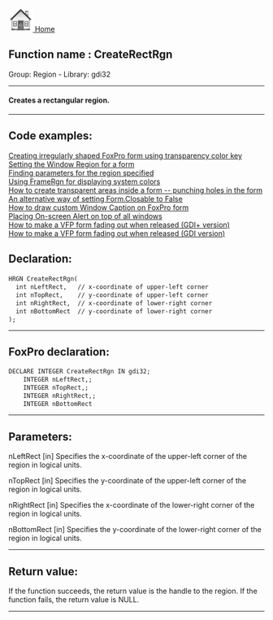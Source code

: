 [<img src="../../images/home.png"> Home ](https://github.com/VFPX/Win32API)  

## Function name : CreateRectRgn
Group: Region - Library: gdi32    
***  


#### Creates a rectangular region.
***  


## Code examples:
[Creating irregularly shaped FoxPro form using transparency color key](../../samples/sample_033.md)  
[Setting the Window Region for a form](../../samples/sample_120.md)  
[Finding parameters for the region specified](../../samples/sample_124.md)  
[Using FrameRgn for displaying system colors](../../samples/sample_125.md)  
[How to create transparent areas inside a form -- punching holes in the form](../../samples/sample_126.md)  
[An alternative way of setting Form.Closable to False](../../samples/sample_127.md)  
[How to draw custom Window Caption on FoxPro form](../../samples/sample_499.md)  
[Placing On-screen Alert on top of all windows](../../samples/sample_504.md)  
[How to make a VFP form fading out when released (GDI+ version)](../../samples/sample_527.md)  
[How to make a VFP form fading out when released (GDI version)](../../samples/sample_528.md)  

## Declaration:
```foxpro  
HRGN CreateRectRgn(
  int nLeftRect,   // x-coordinate of upper-left corner
  int nTopRect,    // y-coordinate of upper-left corner
  int nRightRect,  // x-coordinate of lower-right corner
  int nBottomRect  // y-coordinate of lower-right corner
);  
```  
***  


## FoxPro declaration:
```foxpro  
DECLARE INTEGER CreateRectRgn IN gdi32;
	INTEGER nLeftRect,;
	INTEGER nTopRect,;
	INTEGER nRightRect,;
	INTEGER nBottomRect  
```  
***  


## Parameters:
nLeftRect 
[in] Specifies the x-coordinate of the upper-left corner of the region in logical units. 

nTopRect 
[in] Specifies the y-coordinate of the upper-left corner of the region in logical units. 

nRightRect 
[in] Specifies the x-coordinate of the lower-right corner of the region in logical units. 

nBottomRect 
[in] Specifies the y-coordinate of the lower-right corner of the region in logical units.  
***  


## Return value:
If the function succeeds, the return value is the handle to the region. If the function fails, the return value is NULL. 
  
***  

